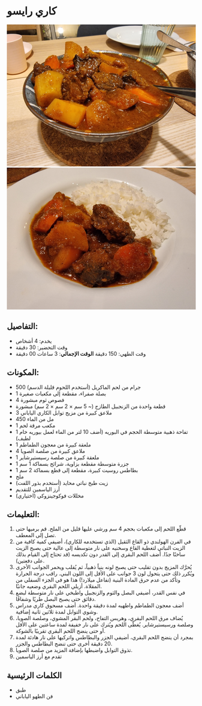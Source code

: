 # كاري رايسو

![كاري رايسو](https://github.com/anamorph/recettes/blob/main/photos/fr-plat-kare_raisu-01.jpg?raw=true) 
![كاري رايسو](https://github.com/anamorph/recettes/blob/main/photos/fr-plat-kare_raisu-02.jpg?raw=true)

## التفاصيل:
* يخدم: 4 أشخاص
* وقت التحضير: 30 دقيقة
* وقت الطهي: 150 دقيقة
**الوقت الإجمالي**: 3 ساعات 00 دقيقة

## المكونات:
* 500 جرام من لحم الماكريل (أستخدم اللحوم قليلة الدسم)
* 1 بصلة صفراء، مقطعة إلى مكعبات صغيرة
* 4 فصوص ثوم مبشورة
* قطعة واحدة من الزنجبيل الطازج (~ 5 سم × 2 سم × 2 سم) مبشورة
* 3 ملاعق كبيرة من مزيج توابل الكاري الياباني
* 450 مل من الماء
* 1 مكعب مرقة لحم
* 1 تفاحة ذهبية متوسطة الحجم في البوريه (أضف 10 لتر من الماء لعمل بيوريه خام لطيف)
* 1 ملعقة كبيرة من معجون الطماطم
* 4 ملاعق كبيرة من صلصة الصويا
* 1 ملعقة كبيرة من صلصة رسيستيرشاير
* 1 جزرة متوسطة مقطعة بزاوية، شرائح بسماكة 1 سم
* 1 بطاطس روسيت كبيرة، مقطعة إلى قطع بسماكة 2 سم
* ملح
* زيت طبخ نباتي محايد (أستخدم بذور اللفت)
* أرز الياسمين للتقديم
* مخللات فوكوجينزوكي (اختياري)


## التعليمات:
1. قطّع اللحم إلى مكعبات بحجم 4 سم ورشي عليها قليل من الملح. قم برميها حتى تصل إلى المعطف. 
1. في الفرن الهولندي ذو القاع الثقيل (الذي تستخدمه للكاري)، أضيفي كمية كافية من الزيت النباتي لتغطية القاع وسخنيه على نار متوسطة إلى عالية حتى يصبح الزيت ساخنًا جدًا. أضف اللحم البقري إلى القدر دون تكديسه (قد تحتاج إلى القيام بذلك على دفعتين). 
1. يُحرَّك المزيج بدون تقليب حتى يصبح لونه بنياً ذهبياً، ثم يُقلب ويحمر الجوانب الأخرى ويُكرر ذلك حتى يتحول لون 3 جوانب على الأقل إلى اللون البني. راقب درجة الحرارة وتأكد من عدم حرق المادة البنية (تفاعل ميلارد!) هذا هو في الجزء السفلي من المقلاة. أزيلي اللحم البقري وضعيه جانبًا.
1. في نفس القدر، أضيفي البصل والثوم والزنجبيل واطبخي على نار متوسطة لبضع دقائق حتى يصبح البصل طريًا وشفافًا.
1. أضف معجون الطماطم واطهيه لمدة دقيقة واحدة. أضف مسحوق كاري مدراس وشوي التوابل لمدة ثلاثين ثانية إضافية.
1. يُضاف مرق اللحم البقري، وهريس التفاح، ولحم البقر المشوي، وصلصة الصويا، وصلصة ورسيستيرشاير. يُغطّى اللحم ويُترك على نار خفيفة لمدة ساعتين على الأقل أو حتى ينضج اللحم البقري تقريبًا بالشوكة.
1. بمجرد أن ينضج اللحم البقري، أضيفي الجزر والبطاطس واتركيها على نار هادئة لمدة 20 دقيقة أخرى حتى تنضج البطاطس والجزر. 
1. تذوق التوابل واضبطها بإضافة المزيد من صلصة الصويا.
1. تقدم مع أرز الياسمين

## الكلمات الرئيسية
* طبق
* فن الطهو الياباني